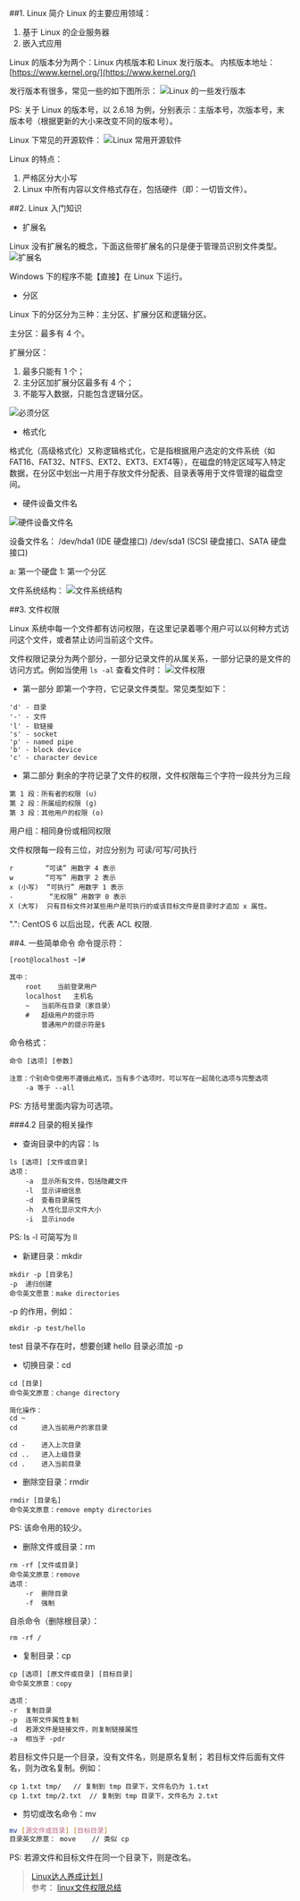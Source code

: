 ##1. Linux 简介
Linux 的主要应用领域：  
1. 基于 Linux 的企业服务器  
2. 嵌入式应用

Linux 的版本分为两个：Linux 内核版本和 Linux 发行版本。
内核版本地址：[https://www.kernel.org/](https://www.kernel.org/)

发行版本有很多，常见一些的如下图所示：
![Linux 的一些发行版本](http://img.blog.csdn.net/20160417143718045)

PS: 关于 Linux 的版本号，以 2.6.18 为例，分别表示：主版本号，次版本号，末版本号（根据更新的大小来改变不同的版本号）。

Linux 下常见的开源软件：
![Linux 常用开源软件](http://img.blog.csdn.net/20160417144318476)

Linux 的特点：  
1. 严格区分大小写  
2. Linux 中所有内容以文件格式存在，包括硬件（即：一切皆文件）。


##2. Linux 入门知识
- 扩展名

Linux 没有扩展名的概念，下面这些带扩展名的只是便于管理员识别文件类型。
![扩展名](http://img.blog.csdn.net/20160417145907284)

Windows 下的程序不能【直接】在 Linux 下运行。

- 分区

Linux 下的分区分为三种：主分区、扩展分区和逻辑分区。

主分区：最多有 4 个。

扩展分区：  
1. 最多只能有 1 个；  
2. 主分区加扩展分区最多有 4 个；   
3. 不能写入数据，只能包含逻辑分区。

![必须分区](http://img.blog.csdn.net/20160417152036511)

- 格式化

格式化（高级格式化）又称逻辑格式化，它是指根据用户选定的文件系统（如FAT16、FAT32、NTFS、EXT2、EXT3、EXT4等），在磁盘的特定区域写入特定数据，在分区中划出一片用于存放文件分配表、目录表等用于文件管理的磁盘空间。

- 硬件设备文件名

![硬件设备文件名](http://img.blog.csdn.net/20160417151024309)

设备文件名：
/dev/hda1 (IDE 硬盘接口)
/dev/sda1 (SCSI 硬盘接口、SATA 硬盘接口)

a: 第一个硬盘
1: 第一个分区

文件系统结构：
![文件系统结构](http://img.blog.csdn.net/20160417161212847)

##3. 文件权限

Linux 系统中每一个文件都有访问权限，在这里记录着哪个用户可以以何种方式访问这个文件，或者禁止访问当前这个文件。

文件权限记录分为两个部分，一部分记录文件的从属关系，一部分记录的是文件的访问方式。例如当使用 `ls -al` 查看文件时：
![文件权限](http://img.blog.csdn.net/20160429102429643)

- 第一部分
即第一个字符，它记录文件类型。常见类型如下：

```
'd' - 目录
'-' - 文件
'l' - 软链接 
's' - socket  
'p' - named pipe   
'b' - block device   
'c' - character device
```
- 第二部分
剩余的字符记录了文件的权限，文件权限每三个字符一段共分为三段

```
第 1 段：所有者的权限 (u)
第 2 段：所属组的权限 (g)
第 3 段：其他用户的权限 (o)
```
用户组：相同身份或相同权限

文件权限每一段有三位，对应分别为 可读/可写/可执行

```
r        “可读” 用数字 4 表示
w        “可写” 用数字 2 表示
x (小写)  “可执行” 用数字 1 表示    
-         “无权限” 用数字 0 表示    
X (大写)  只有目标文件对某些用户是可执行的或该目标文件是目录时才追加 x 属性。
```
".":  CentOS 6 以后出现，代表 ACL 权限.

##4. 一些简单命令
命令提示符：

```
[root@localhost ~]#

其中：
	root	当前登录用户
	localhost	主机名
	~	当前所在目录（家目录）
	#	超级用户的提示符
		普通用户的提示符是$
```

命令格式：

```
命令 [选项] [参数]

注意：个别命令使用不遵循此格式，当有多个选项时，可以写在一起简化选项与完整选项
	-a 等于 --all
```
PS: 方括号里面内容为可选项。

###4.2 目录的相关操作
- 查询目录中的内容：ls

```
ls [选项] [文件或目录]
选项：
	-a	显示所有文件，包括隐藏文件
	-l	显示详细信息
	-d	查看目录属性
	-h	人性化显示文件大小
	-i	显示inode
```

PS: ls -l 可简写为 ll

- 新建目录：mkdir

```
mkdir -p [目录名]
-p	递归创建
命令英文愿意：make directories
```

-p 的作用，例如：

```
mkdir -p test/hello
```
 test 目录不存在时，想要创建 hello 目录必须加 -p

- 切换目录：cd

```
cd [目录]
命令英文原意：change directory

简化操作：
cd ~
cd		进入当前用户的家目录

cd -	进入上次目录
cd ..	进入上级目录
cd .	进入当前目录
```

- 删除空目录：rmdir 

```
rmdir [目录名]
命令英文原意：remove empty directories
```
PS: 该命令用的较少。

- 删除文件或目录：rm

```
rm -rf [文件或目录]
命令英文原意：remove
选项：
	-r	删除目录
	-f	强制
```

自杀命令（删除根目录）：

```
rm -rf /
```

- 复制目录：cp

```
cp [选项] [原文件或目录] [目标目录]
命令英文原意：copy

选项：
-r	复制目录
-p	连带文件属性复制
-d	若源文件是链接文件，则复制链接属性
-a	相当于 -pdr
```

若目标文件只是一个目录，没有文件名，则是原名复制；
若目标文件后面有文件名，则为改名复制。例如：

```
cp 1.txt tmp/	// 复制到 tmp 目录下，文件名仍为 1.txt
cp 1.txt tmp/2.txt	// 复制到 tmp 目录下，文件名为 2.txt
```

- 剪切或改名命令：mv

``` bash
mv [源文件或目录] [目标目录]
目录英文原意： move	// 类似 cp
```
PS: 若源文件和目标文件在同一个目录下，则是改名。


>[Linux达人养成计划 I](http://www.imooc.com/learn/175)  
>参考：
>[linux文件权限总结](http://www.jianshu.com/p/870c457c7cf7)